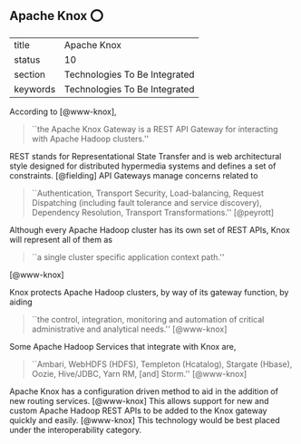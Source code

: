 ## Apache Knox :o:


|          |                               |
| -------- | ----------------------------- |
| title    | Apache Knox                   | 
| status   | 10                            |
| section  | Technologies To Be Integrated |
| keywords | Technologies To Be Integrated |



According to [@www-knox],

> ``the Apache Knox Gateway is a REST API Gateway for interacting with
> Apache Hadoop clusters.''

REST stands for Representational State Transfer and is web
architectural style designed for distributed hypermedia systems and
defines a set of constraints. [@fielding] API Gateways manage concerns
related to


> ``Authentication, Transport Security, Load-balancing, Request
> Dispatching (including fault tolerance and service discovery),
> Dependency Resolution, Transport Transformations.'' [@peyrott]

Although every Apache Hadoop cluster has its own set of REST APIs,
Knox will represent all of them as

> ``a single cluster specific application context path.''

[@www-knox]

Knox protects Apache Hadoop
clusters, by way of its gateway function, by aiding

> ``the control, integration, monitoring and automation of critical
> administrative and analytical needs.'' [@www-knox]

Some Apache Hadoop Services that
integrate with Knox are,

> ``Ambari, WebHDFS (HDFS), Templeton (Hcatalog), Stargate (Hbase),
> Oozie, Hive/JDBC, Yarn RM, [and] Storm.'' [@www-knox]

Apache Knox has a configuration driven method to
aid in the addition of new routing services. [@www-knox] This allows
support for new and custom Apache Hadoop REST APIs to be added to the
Knox gateway quickly and easily. [@www-knox] This technology would be
best placed under the interoperability category.

